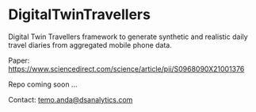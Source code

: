 # DigitalTwinTravellers
Digital Twin Travellers framework to generate synthetic and realistic daily travel diaries from aggregated mobile phone data.

Paper: https://www.sciencedirect.com/science/article/pii/S0968090X21001376

Repo coming soon ...


Contact: temo.anda@dsanalytics.com


